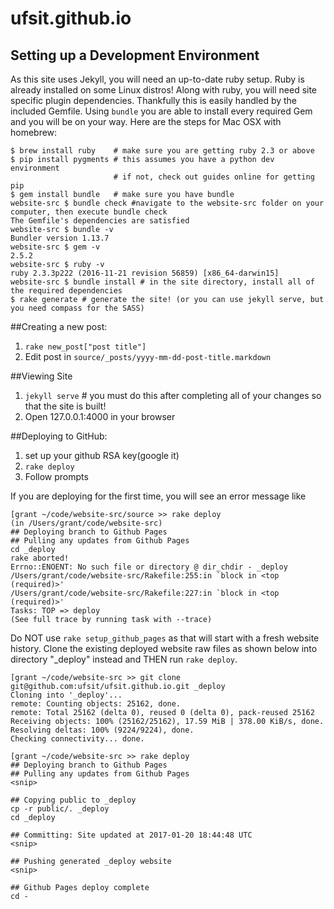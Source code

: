 ufsit.github.io
=================

## Setting up a Development Environment
As this site uses Jekyll, you will need an up-to-date ruby setup. Ruby is already installed on some Linux distros! Along with ruby, you will need site specific plugin dependencies. Thankfully this is easily handled by the included Gemfile. Using `bundle` you are able to install every required Gem and you will be on your way. Here are the steps for Mac OSX with homebrew:

```
$ brew install ruby    # make sure you are getting ruby 2.3 or above
$ pip install pygments # this assumes you have a python dev environment
                       # if not, check out guides online for getting pip
$ gem install bundle   # make sure you have bundle
website-src $ bundle check #navigate to the website-src folder on your computer, then execute bundle check
The Gemfile's dependencies are satisfied
website-src $ bundle -v
Bundler version 1.13.7
website-src $ gem -v
2.5.2
website-src $ ruby -v
ruby 2.3.3p222 (2016-11-21 revision 56859) [x86_64-darwin15]
website-src $ bundle install # in the site directory, install all of the required dependencies
$ rake generate # generate the site! (or you can use jekyll serve, but you need compass for the SASS)
```

##Creating a new post:

1. `rake new_post["post title"]`
2. Edit post in `source/_posts/yyyy-mm-dd-post-title.markdown`

##Viewing Site

1. `jekyll serve` # you must do this after completing all of your changes so that the site is built!
2. Open 127.0.0.1:4000 in your browser

##Deploying to GitHub:
1. set up your github RSA key(google it)
2. `rake deploy`
3. Follow prompts

If you are deploying for the first time, you will see an error message like
```
[grant ~/code/website-src/source >> rake deploy
(in /Users/grant/code/website-src)
## Deploying branch to Github Pages
## Pulling any updates from Github Pages
cd _deploy
rake aborted!
Errno::ENOENT: No such file or directory @ dir_chdir - _deploy
/Users/grant/code/website-src/Rakefile:255:in `block in <top (required)>'
/Users/grant/code/website-src/Rakefile:227:in `block in <top (required)>'
Tasks: TOP => deploy
(See full trace by running task with --trace)
```
Do NOT use `rake setup_github_pages` as that will start with a fresh website history. Clone the existing deployed website raw files as shown below into directory "\_deploy" instead and THEN run `rake deploy`.
```
[grant ~/code/website-src >> git clone git@github.com:ufsit/ufsit.github.io.git _deploy
Cloning into '_deploy'...
remote: Counting objects: 25162, done.
remote: Total 25162 (delta 0), reused 0 (delta 0), pack-reused 25162
Receiving objects: 100% (25162/25162), 17.59 MiB | 378.00 KiB/s, done.
Resolving deltas: 100% (9224/9224), done.
Checking connectivity... done.

[grant ~/code/website-src >> rake deploy
## Deploying branch to Github Pages
## Pulling any updates from Github Pages
<snip>

## Copying public to _deploy
cp -r public/. _deploy
cd _deploy

## Committing: Site updated at 2017-01-20 18:44:48 UTC
<snip>

## Pushing generated _deploy website
<snip>

## Github Pages deploy complete
cd -
```
